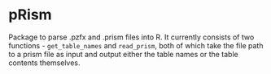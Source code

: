 # pRism
Package to parse .pzfx and .prism files into R. 
It currently consists of two functions - `get_table_names` and `read_prism`, both of which take the file path to a prism file as input and output either the table names or the table contents themselves.
